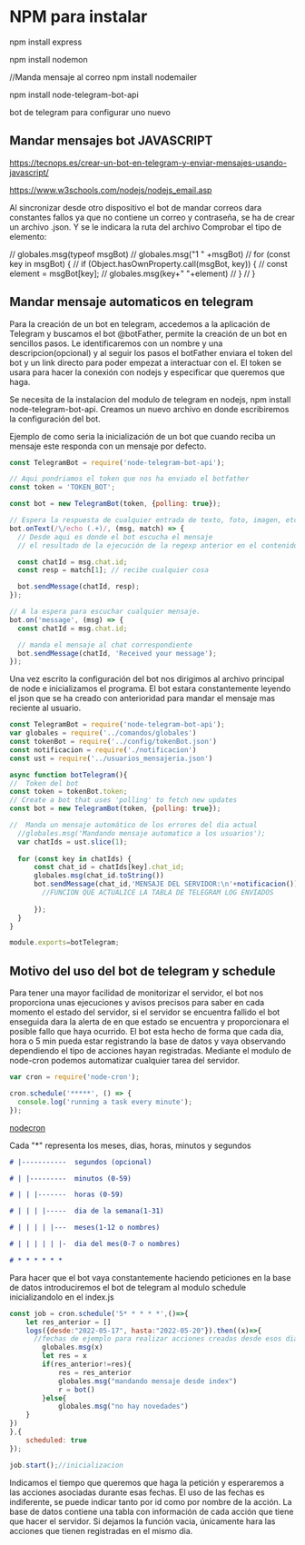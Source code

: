 # NPM para instalar

npm install express

npm install nodemon

//Manda mensaje al correo
npm install nodemailer

npm install node-telegram-bot-api

bot de telegram para configurar uno nuevo

## Mandar mensajes bot JAVASCRIPT

<https://tecnops.es/crear-un-bot-en-telegram-y-enviar-mensajes-usando-javascript/>

<https://www.w3schools.com/nodejs/nodejs_email.asp>

Al sincronizar desde otro dispositivo el bot de mandar correos dara constantes fallos ya que no contiene un correo y contraseña, se ha de crear un archivo .json. Y se le indicara la ruta del archivo
Comprobar el tipo de elemento:

  // globales.msg(typeof msgBot)
  // globales.msg("1 " +msgBot)
  // for (const key in msgBot) {
  //   if (Object.hasOwnProperty.call(msgBot, key)) {
  //     const element = msgBot[key];
  //     globales.msg(key+" "+element)
  //   }
  // }

## Mandar mensaje automaticos en telegram

Para la creación de un bot en telegram, accedemos a la aplicación de Telegram y buscamos el bot @botFather, permite la creación de un bot en sencillos pasos. Le identificaremos con un nombre y una descripcion(opcional) y al seguir los pasos el botFather enviara el token del bot y un link directo para poder empezat a interactuar con el. El token se usara para hacer la conexión con nodejs y especificar que queremos que haga.

Se necesita de la instalacion del modulo de telegram en nodejs, npm install node-telegram-bot-api. Creamos un nuevo archivo en donde escribiremos la configuración del bot.

Ejemplo de como seria la inicialización de un bot que cuando reciba un mensaje este responda con un mensaje por defecto.

```js
const TelegramBot = require('node-telegram-bot-api');

// Aqui pondriamos el token que nos ha enviado el botfather
const token = 'TOKEN_BOT';

const bot = new TelegramBot(token, {polling: true});

// Espera la respuesta de cualquier entrada de texto, foto, imagen, etc...
bot.onText(/\/echo (.+)/, (msg, match) => {
  // Desde aqui es donde el bot escucha el mensaje
  // el resultado de la ejecución de la regexp anterior en el contenido del texto

  const chatId = msg.chat.id;
  const resp = match[1]; // recibe cualquier cosa

  bot.sendMessage(chatId, resp);
});

// A la espera para escuchar cualquier mensaje.
bot.on('message', (msg) => {
  const chatId = msg.chat.id;

  // manda el mensaje al chat correspondiente
  bot.sendMessage(chatId, 'Received your message');
});
```

Una vez escrito la configuración del bot nos dirigimos al archivo principal de node e inicializamos el programa. El bot estara constantemente leyendo el json que se ha creado con anterioridad para mandar el mensaje mas reciente al usuario.

```js
const TelegramBot = require('node-telegram-bot-api');
var globales = require('../comandos/globales')
const tokenBot = require('../config/tokenBot.json')
const notificacion = require('./notificacion')
const ust = require('../usuarios_mensajeria.json')

async function botTelegram(){
//  Token del bot
const token = tokenBot.token;
// Create a bot that uses 'polling' to fetch new updates
const bot = new TelegramBot(token, {polling: true});

//  Manda un mensaje automático de los errores del dia actual
  //globales.msg('Mandando mensaje automatico a los usuarios');
  var chatIds = ust.slice(1);
  
  for (const key in chatIds) {
      const chat_id = chatIds[key].chat_id;
      globales.msg(chat_id.toString())
      bot.sendMessage(chat_id,'MENSAJE DEL SERVIDOR:\n'+notificacion()).then(()=>{
        //FUNCION QUE ACTUALICE LA TABLA DE TELEGRAM LOG ENVIADOS
        
      });
  }
}

module.exports=botTelegram;
```

## Motivo del uso del bot de telegram y schedule

Para tener una mayor facilidad de monitorizar el servidor, el bot nos proporciona unas ejecuciones y avisos precisos para saber en cada momento el estado del servidor, si el servidor se encuentra fallido el bot enseguida dara la alerta de en que estado se encuentra y proporcionara el posible fallo que haya ocurrido. El bot esta hecho de forma que cada dia, hora o 5 min pueda estar registrando la base de datos y vaya observando dependiendo el tipo de acciones hayan registradas. Mediante el modulo de node-cron podemos automatizar cualquier tarea del servidor.

```js
var cron = require('node-cron');

cron.schedule('*****', () => {
  console.log('running a task every minute');
});

```

[nodecron](https://github.com/node-cron/node-cron)

Cada "*" representa los meses, dias, horas, minutos y segundos

```md
# |-----------  segundos (opcional)

# | |---------  minutos (0-59)

# | | |-------  horas (0-59)

# | | | |-----  dia de la semana(1-31)

# | | | | |---  meses(1-12 o nombres)

# | | | | | |-  dia del mes(0-7 o nombres)

# * * * * * *
```

Para hacer que el bot vaya constantemente haciendo peticiones en la base de datos introduciremos el bot de telegram al modulo schedule inicializandolo en el index.js

```js
const job = cron.schedule('5* * * * *',()=>{
    let res_anterior = []
    logs({desde:"2022-05-17", hasta:"2022-05-20"}).then((x)=>{
      //fechas de ejemplo para realizar acciones creadas desde esos dias
        globales.msg(x)
        let res = x
        if(res_anterior!=res){
            res = res_anterior
            globales.msg("mandando mensaje desde index")
            r = bot()
        }else{
            globales.msg("no hay novedades")
    }
})
},{
    scheduled: true
});

job.start();//inicializacion

```

Indicamos el tiempo que queremos que haga la petición y esperaremos a las acciones asociadas durante esas fechas. El uso de las fechas es indiferente, se puede indicar tanto por id como por nombre de la acción. La base de datos contiene una tabla con información de cada acción que tiene que hacer el servidor. Si dejamos la función vacia, únicamente hara las acciones que tienen registradas en el mismo dia.
